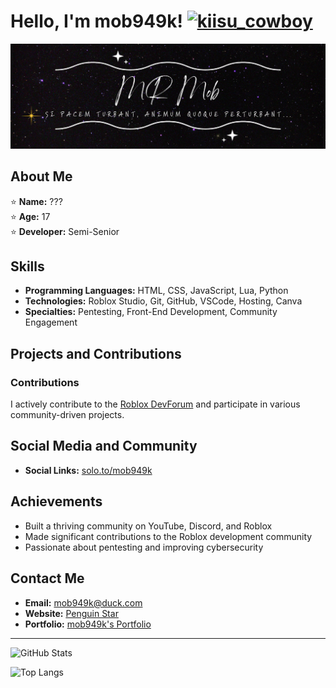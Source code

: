 # Hello, I'm mob949k! [![kiisu_cowboy](https://cdn3.emoji.gg/emojis/3807-kiisu-cowboy.png)](https://emoji.gg/emoji/3807-kiisu-cowboy)

[![GitHub Banner](https://github.com/mob949k/mob949k/blob/main/banner.png)](https://github.com/mob949k)

## About Me

⭐ **Name:** ???  
⭐ **Age:** 17  
⭐ **Developer:** Semi-Senior  

## Skills

- **Programming Languages:** HTML, CSS, JavaScript, Lua, Python
- **Technologies:** Roblox Studio, Git, GitHub, VSCode, Hosting, Canva
- **Specialties:** Pentesting, Front-End Development, Community Engagement

## Projects and Contributions

### Contributions
I actively contribute to the [Roblox DevForum](https://devforum.roblox.com/u/mob949) and participate in various community-driven projects.

## Social Media and Community

- **Social Links:** [solo.to/mob949k](https://solo.to/mob949k)

## Achievements

- Built a thriving community on YouTube, Discord, and Roblox
- Made significant contributions to the Roblox development community
- Passionate about pentesting and improving cybersecurity

## Contact Me

- **Email:** [mob949k@duck.com](mailto:mob949k@duck.com)
- **Website:** [Penguin Star](https://penguinstar.whf.bz/)
- **Portfolio:** [mob949k's Portfolio](https://solo.to/mob949k)

---

![GitHub Stats](https://github-readme-stats.vercel.app/api?username=mob949k&show_icons=true&theme=dark)

![Top Langs](https://github-readme-stats.vercel.app/api/top-langs/?username=mob949k&layout=compact&theme=dark)

